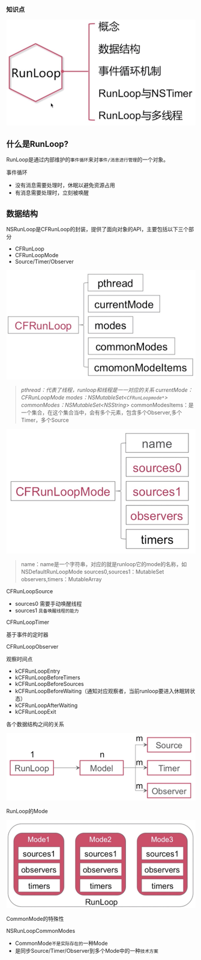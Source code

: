 ### 知识点

![runloop](images/runloop.png)

## 什么是RunLoop?

RunLoop是通过内部维护的`事件循环`来对`事件/消息进行管理`的一个对象。

事件循环

* 没有消息需要处理时，休眠以避免资源占用
* 有消息需要处理时，立刻被唤醒

## 数据结构

NSRunLoop是CFRunLoop的封装，提供了面向对象的API，主要包括以下三个部分

* CFRunLoop
* CFRunLoopMode
* Source/Timer/Observer

![CFRunloop](images/CFRunloop.png)

>*pthread：代表了线程，runloop和线程是一一对应的关系
currentMode：CFRunLoopMode
modes：NSMutableSet<`CFRunLoopmode*`>
commonModes：NSMutableSet<NSString*>
commonModesItems：是一个集合，在这个集合当中，会有多个元素，包含多个Observer,多个Timer，多个Source

![CFRunLoopMode](images/CFRunLoopMode.png)

>name：name是一个字符串，对应的就是runloop它的mode的名称，如NSDefaultRunLoopMode
sources0,sources1：MutableSet
observers,timers：MutableArray 

CFRunLoopSource

* sources0
  需要手动唤醒线程
* sources1
  `具备唤醒线程的能力`

CFRunLoopTimer

基于事件的定时器

CFRunLoopObserver

观察时间点

* kCFRunLoopEntry
* kCFRunLoopBeforeTimers
* kCFRunLoopBeforeSources
* kCFRunLoopBeforeWaiting（通知对应观察者，当前runloop要进入休眠转状态）
* kCFRunLoopAfterWaiting
* kCFRunLoopExit

各个数据结构之间的关系

![关系](images/关系.png)

RunLoop的Mode

![Mode](images/Mode.png)

CommonMode的特殊性

NSRunLoopCommonModes
* CommonMode`不是实际存在的`一种Mode
* 是同步Source/Timer/Observer到多个Mode中的一种`技术方案`